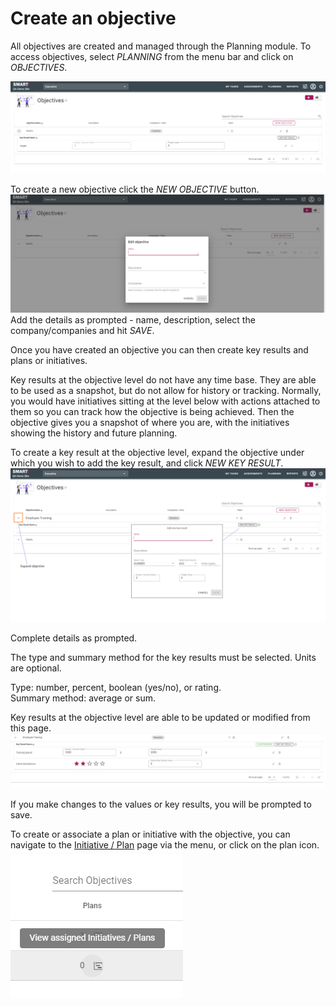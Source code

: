 # Create an objective
All objectives are created and managed through the Planning module. To access objectives, select _PLANNING_ from the menu bar and click on _OBJECTIVES_. 

![Image](../assets/screenshots/jobs/objectives.png)

To create a new objective click the _NEW OBJECTIVE_ button.
![Image](../assets/screenshots/jobs/new-objective.png)
Add the details as prompted - name, description, select the company/companies and hit _SAVE_.

Once you have created an objective you can then create key results and plans or initiatives.

Key results at the objective level do not have any time base. They are able to be used as a snapshot, but do not allow for history or tracking. Normally, you would have initiatives sitting at the level below with actions attached to them so you can track how the objective is being achieved. Then the objective gives you a snapshot of where you are, with the initiatives showing the history and future planning.

To create a key result at the objective level, expand the objective under which you wish to add the key result, and click _NEW KEY RESULT_.
![Image](../assets/screenshots/jobs/add-key-result.png)

Complete details as prompted.

The type and summary method for the key results must be selected. Units are optional.  
 
Type: number, percent, boolean (yes/no), or rating.   
Summary method: average or sum.

Key results at the objective level are able to be updated or modified from this page.
![Image](../assets/screenshots/jobs/key-result.png)

If you make changes to the values or key results, you will be prompted to save.

To create or associate a plan or initiative with the objective, you can navigate to the [Initiative / Plan](../jobs/plan.html) page via the menu, or click on the plan icon.
![image](../assets/screenshots/jobs/view-plan.png)





